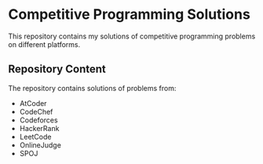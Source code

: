 # Competitive Programming Solutions
<p> This repository contains my solutions of competitive programming problems on different platforms. </p>

<h2> Repository Content </h2>

<p> The repository contains solutions of problems from: </p>
<ul>
<li>  AtCoder </li>
<li>  CodeChef </li>
<li>  Codeforces </li>
<li>  HackerRank </li>
<li>  LeetCode </li>
<li>  OnlineJudge </li>
<li>  SPOJ </li>

</ul>
